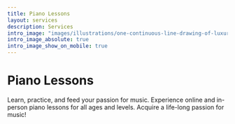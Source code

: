 ```yaml
---
title: Piano Lessons
layout: services
description: Services
intro_image: "images/illustrations/one-continuous-line-drawing-of-luxury-analog-grand-piano-trendy-classical-music-instruments-concept-single-line-draw-design-graphic-illustration-vector.jpeg"
intro_image_absolute: true
intro_image_show_on_mobile: true
---
```


# Piano Lessons

Learn, practice, and feed your passion for music.  Experience online and in-person piano lessons for all ages and levels. Acquire a life-long passion for music!

